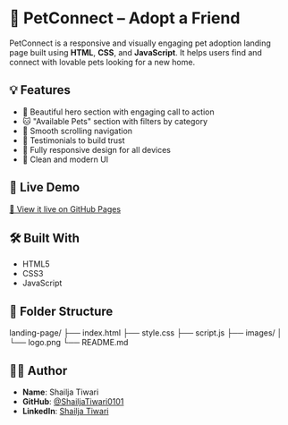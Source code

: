 # 🐾 PetConnect – Adopt a Friend

PetConnect is a responsive and visually engaging pet adoption landing page built using **HTML**, **CSS**, and **JavaScript**. It helps users find and connect with lovable pets looking for a new home.

## 💡 Features

- 🐶 Beautiful hero section with engaging call to action  
- 🐱 "Available Pets" section with filters by category  
- 🧭 Smooth scrolling navigation  
- 💬 Testimonials to build trust  
- 📱 Fully responsive design for all devices  
- 🎨 Clean and modern UI

## 🚀 Live Demo

[🔗 View it live on GitHub Pages](https://shailjatiwari0101.github.io/landing-page/) 

## 🛠️ Built With

- HTML5  
- CSS3  
- JavaScript  

## 📂 Folder Structure
landing-page/
├── index.html
├── style.css
├── script.js
├── images/
│   └── logo.png
└── README.md

## 🙋‍♀️ Author

- **Name**: Shailja Tiwari  
- **GitHub**: [@ShailjaTiwari0101](https://github.com/ShailjaTiwari0101)  
- **LinkedIn**: [Shailja Tiwari](https://www.linkedin.com/in/shailja-tiwari-334269283/)  
